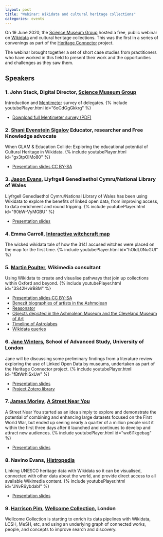 ```yaml
---
layout: post
title: "Webinar: Wikidata and cultural heritage collections"
categories: events
---
```


On 19 June 2020, the [Science Museum Group](https://sciencemuseumgroup.org.uk) hosted a free, public webinar on [Wikidata](https://www.wikidata.org/) and cultural heritage collections. This was the first in a series of convenings as part of the [Heritage Connector](https://www.sciencemuseumgroup.org.uk/project/heritage-connector/) project.

The webinar brought together a set of short case studies from practitioners who have worked in this field to present their work and the opportunities and challenges as they saw them.

## Speakers 

### 1. John Stack, Digital Director, [Science Museum Group](https://sciencemuseumgroup.org.uk)
Introduction and [Mentimeter](https://www.mentimeter.com) survey of delegates.
{% include youtubePlayer.html id="6oCdGgGkkrg" %}
* [Download full Mentimeter survey (PDF)](https://thesciencemuseum.github.io/heritageconnector/post_files/Heritage_Connector_Webinar_1_Mentimeter.pdf)

### 2. [Shani Evenstein Sigalov](https://wikimediafoundation.org/profile/shani-evenstein-sigalov/) Educator, researcher and Free Knowledge advocate
When GLAM & Education Collide: Exploring the educational potential of Cultural Heritage in Wikidata.
{% include youtubePlayer.html id="gx3tpOlMo80" %}
* [Presentation slides CC BY-SA](https://commons.wikimedia.org/wiki/File:Heritage_Connector_Webinar_-_GLAM,_EDU_and_Wikidata.pdf)

### 3. [Jason Evans](https://en.wikipedia.org/wiki/User:Jason.nlw/National_Wikimedian_at_the_National_Library_of_Wales), Llyfrgell Genedlaethol Cymru/National Library of Wales
Llyfrgell Genedlaethol Cymru/National Library of Wales has been using Wikidata to explore the benefits of linked open data, from improving access, to data enrichment and round tripping.
{% include youtubePlayer.html id="90bW-VyMGBU" %}
* [Presentation slides](https://thesciencemuseum.github.io/heritageconnector/post_files/Jason_Evans_Heritage_connector.pdf)

### 4. Emma Carroll, [Interactive witchcraft map](https://witches.is.ed.ac.uk/) 
The wicked wikidata tale of how the 3141 accused witches were placed on the map for the first time.
{% include youtubePlayer.html id="hOldL0NuGUI" %}

### 5. [Martin Poulter](https://en.wikipedia.org/wiki/User:MartinPoulter), Wikimedia consultant
Using Wikidata to create and visualise pathways that join up collections within Oxford and beyond.
{% include youtubePlayer.html id="3S42HvirB8M" %}
* [Presentation slides CC BY-SA](https://thesciencemuseum.github.io/heritageconnector/post_files/Heritage_Connector_seminar_POULTER.pptx)
* [Benezit biographies of artists in the Ashmolean](https://w.wiki/4Rj)
* [Reasonator](https://reasonator.toolforge.org/)
* [Objects depicted in the Ashmolean Museum and the Cleveland Museum of Art](https://w.wiki/5Z6)
* [Timeline of Astrolabes](https://w.wiki/UUM) 
* [Wikidata queries](https://www.wikidata.org/wiki/User:MartinPoulter/queries)

### 6. [Jane Winters](https://research.sas.ac.uk/search/staff/126/dr-jane-winters/), School of Advanced Study, University of London
Jane will be discussing some preliminary findings from a literature review exploring the use of Linked Open Data by museums, undertaken as part of the Heritage Connector project.
{% include youtubePlayer.html id="fBtWrhiSxUw" %}
* [Presentation slides](https://thesciencemuseum.github.io/heritageconnector/post_files/Jane_Winters_Heritage_Connector.pptx)
* [Project Zotero library](https://www.zotero.org/groups/2439363/heritage_connector)

### 7. [James Morley](http://www.catchingtherain.com), [A Street Near You](https://astreetnearyou.org)
A Street Near You started as an idea simply to explore and demonstrate the potential of combining and enhancing large datasets focused on the First World War, but ended up seeing nearly a quarter of a million people visit it within the first three days after it launched and continues to develop and attract new audiences.
{% include youtubePlayer.html id="wx6I1kgebag" %}
* [Presentation slides](https://drive.google.com/file/d/1-EF0QeAlLlM35EILVKuI7tyZWrGS8JUe/view)

### 8. Navino Evans, [Histropedia](http://histropedia.com)
Linking UNESCO heritage data with Wikidata so it can be visualised, connected with other data about the world, and provide direct access to all available Wikimedia content.
{% include youtubePlayer.html id="JNvR6ybdabI" %}
* [Presentation slides](https://docs.google.com/presentation/d/13qDiClURGBjP9MCF9X2eoWxPjea3IHn9atutw8cCx6I/)

### 9. [Harrison Pim](https://harrisonpim.github.io), [Wellcome Collection](https://wellcomecollection.org), London
Wellcome Collection is starting to enrich its data pipelines with Wikidata, LCSH, MeSH, etc, and using an underlying graph of connected works, people, and concepts to improve search and discovery.

